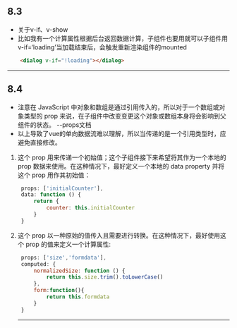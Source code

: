 ## 8.3 

- 关于v-if、v-show
- 比如我有一个计算属性根据后台返回数据计算，子组件也要用就可以子组件用v-if=‘loading’当加载结束后，会触发重新渲染组件的mounted
``` html
    <dialog v-if="!loading"></dialog>
```
***
## 8.4
- 注意在 JavaScript 中对象和数组是通过引用传入的，所以对于一个数组或对象类型的 prop 来说，在子组件中改变变更这个对象或数组本身将会影响到父组件的状态。 --props文档
- 以上导致了vue的单向数据流难以理解，所以当传递的是一个引用类型时，应避免直接修改。


1. 这个 prop 用来传递一个初始值；这个子组件接下来希望将其作为一个本地的 prop 数据来使用。在这种情况下，最好定义一个本地的 data property 并将这个 prop 用作其初始值：
   ``` javascript
    props: ['initialCounter'],
    data: function () {
        return {
            counter: this.initialCounter
        }
    }
   ```
2. 这个 prop 以一种原始的值传入且需要进行转换。在这种情况下，最好使用这个 prop 的值来定义一个计算属性:
   ``` javascript
    props: ['size','formdata'],
    computed: {
        normalizedSize: function () {
            return this.size.trim().toLowerCase()
        },
        form:function(){
            return this.formdata
        }
    }
   ```
   ***